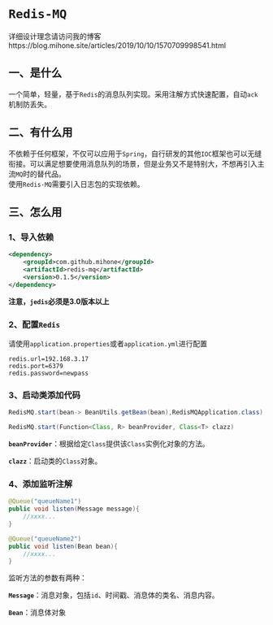# `Redis-MQ`

详细设计理念请访问我的博客https://blog.mihone.site/articles/2019/10/10/1570709998541.html

## 一、是什么

一个简单，轻量，基于`Redis`的消息队列实现。采用注解方式快速配置，自动`ack`机制防丢失。

## 二、有什么用

不依赖于任何框架，不仅可以应用于`Spring`，自行研发的其他`IOC`框架也可以无缝衔接。可以满足想要使用消息队列的场景，但是业务又不是特别大，不想再引入主流`MQ`时的替代品。
<br>使用`Redis-MQ`需要引入日志包的实现依赖。

## 三、怎么用

### 1、导入依赖

```xml
<dependency>
    <groupId>com.github.mihone</groupId>
    <artifactId>redis-mq</artifactId>
    <version>0.1.5</version>
</dependency>
```

**注意，`jedis`必须是3.0版本以上**

### 2、配置`Redis`
请使用`application.properties`或者`application.yml`进行配置

```properties
redis.url=192.168.3.17
redis.port=6379
redis.password=newpass
```

### 3、启动类添加代码

```java
RedisMQ.start(bean-> BeanUtils.getBean(bean),RedisMQApplication.class);
```

```java
RedisMQ.start(Function<Class, R> beanProvider, Class<T> clazz)
```

**`beanProvider`**：根据给定`Class`提供该`Class`实例化对象的方法。

**`clazz`**：启动类的`Class`对象。

### 4、添加监听注解

```java
@Queue("queueName1")
public void listen(Message message){
    //xxxx...
}

@Queue("queueName2")
public void listen(Bean bean){
    //xxxx...
}
```

监听方法的参数有两种：

**`Message`**：消息对象，包括`id`、时间戳、消息体的类名、消息内容。

**`Bean`**：消息体对象
